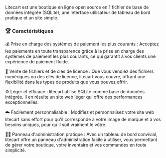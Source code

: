 Litecart est une boutique en ligne open source en 1 fichier de base de données intégrée (SQLite), une interface utilisateur de tableau de bord pratique et un site simple.

### 🏆 Caractéristiques

💰 Prise en charge des systèmes de paiement les plus courants : Acceptez les paiements en toute transparence grâce à la prise en charge des systèmes de paiement les plus courants, ce qui garantit à vos clients une expérience de paiement fluide.

🔑 Vente de fichiers et de clés de licence : Que vous vendiez des fichiers numériques ou des clés de licence, litecart vous couvre, offrant une flexibilité dans les types de produits que vous pouvez offrir.

⚙️ Léger et efficace : litecart utilise SQLite comme base de données intégrée. Il en résulte un site web léger qui offre des performances exceptionnelles.

☁️ Facilement personnalisable : Modifiez et personnalisez votre site web litecart sans effort pour qu'il corresponde à votre image de marque et à vos besoins uniques, pour qu'il soit vraiment le vôtre.

🧞‍♂️ Panneau d'administration pratique : Avec un tableau de bord convivial, litecart offre un panneau d'administration facile à utiliser, vous permettant de gérer votre boutique, votre inventaire et vos commandes en toute simplicité.
